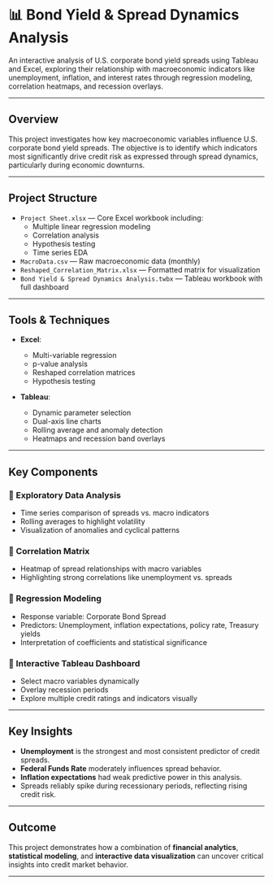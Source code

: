 # 📊 Bond Yield & Spread Dynamics Analysis

An interactive analysis of U.S. corporate bond yield spreads using Tableau and Excel, exploring their relationship with macroeconomic indicators like unemployment, inflation, and interest rates through regression modeling, correlation heatmaps, and recession overlays.

---

##  Overview

This project investigates how key macroeconomic variables influence U.S. corporate bond yield spreads. The objective is to identify which indicators most significantly drive credit risk as expressed through spread dynamics, particularly during economic downturns.

---

##  Project Structure

- `Project Sheet.xlsx` — Core Excel workbook including:
  - Multiple linear regression modeling
  - Correlation analysis
  - Hypothesis testing
  - Time series EDA
- `MacroData.csv` — Raw macroeconomic data (monthly)
- `Reshaped_Correlation_Matrix.xlsx` — Formatted matrix for visualization
- `Bond Yield & Spread Dynamics Analysis.twbx` — Tableau workbook with full dashboard

---

##  Tools & Techniques

- **Excel**:
  - Multi-variable regression
  - p-value analysis
  - Reshaped correlation matrices
  - Hypothesis testing

- **Tableau**:
  - Dynamic parameter selection
  - Dual-axis line charts
  - Rolling average and anomaly detection
  - Heatmaps and recession band overlays

---

##  Key Components

### 🔹 Exploratory Data Analysis
- Time series comparison of spreads vs. macro indicators
- Rolling averages to highlight volatility
- Visualization of anomalies and cyclical patterns

### 🔹 Correlation Matrix
- Heatmap of spread relationships with macro variables
- Highlighting strong correlations like unemployment vs. spreads

### 🔹 Regression Modeling
- Response variable: Corporate Bond Spread
- Predictors: Unemployment, inflation expectations, policy rate, Treasury yields
- Interpretation of coefficients and statistical significance

### 🔹 Interactive Tableau Dashboard
- Select macro variables dynamically
- Overlay recession periods
- Explore multiple credit ratings and indicators visually

---

##  Key Insights

- **Unemployment** is the strongest and most consistent predictor of credit spreads.
- **Federal Funds Rate** moderately influences spread behavior.
- **Inflation expectations** had weak predictive power in this analysis.
- Spreads reliably spike during recessionary periods, reflecting rising credit risk.

---

##  Outcome

This project demonstrates how a combination of **financial analytics**, **statistical modeling**, and **interactive data visualization** can uncover critical insights into credit market behavior.

---
